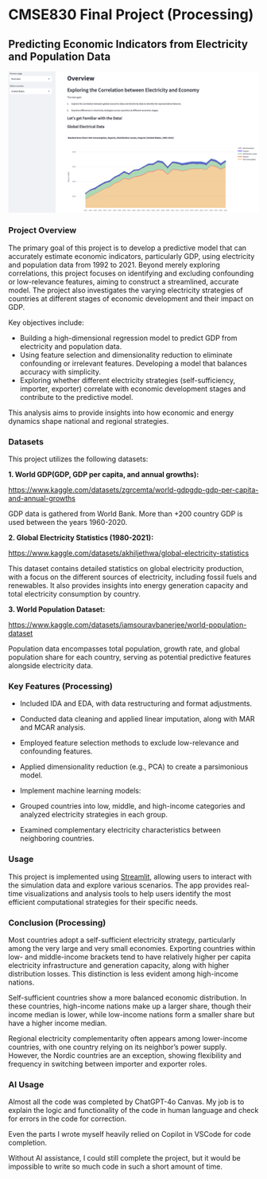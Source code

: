 # CMSE830 Final Project (Processing)

## Predicting Economic Indicators from Electricity and Population Data

![Description of the image](img/overview.png)

### Project Overview

The primary goal of this project is to develop a predictive model that can accurately estimate economic indicators, particularly GDP, using electricity and population data from 1992 to 2021. Beyond merely exploring correlations, this project focuses on identifying and excluding confounding or low-relevance features, aiming to construct a streamlined, accurate model. The project also investigates the varying electricity strategies of countries at different stages of economic development and their impact on GDP.

Key objectives include:

- Building a high-dimensional regression model to predict GDP from electricity and population data.
- Using feature selection and dimensionality reduction to eliminate confounding or irrelevant features. Developing a model that balances accuracy with simplicity.
- Exploring whether different electricity strategies (self-sufficiency, importer, exporter) correlate with economic development stages and contribute to the predictive model.

This analysis aims to provide insights into how economic and energy dynamics shape national and regional strategies.

### Datasets

This project utilizes the following datasets:

**1. World GDP(GDP, GDP per capita, and annual growths):**

https://www.kaggle.com/datasets/zgrcemta/world-gdpgdp-gdp-per-capita-and-annual-growths

GDP data is gathered from World Bank. More than +200 country GDP is used between the years 1960-2020.

**2.	Global Electricity Statistics (1980-2021):**

https://www.kaggle.com/datasets/akhiljethwa/global-electricity-statistics

This dataset contains detailed statistics on global electricity production, with a focus on the different sources of electricity, including fossil fuels and renewables. It also provides insights into energy generation capacity and total electricity consumption by country.

**3.  World Population Dataset:**

https://www.kaggle.com/datasets/iamsouravbanerjee/world-population-dataset

Population data encompasses total population, growth rate, and global population share for each country, serving as potential predictive features alongside electricity data.

### Key Features (Processing)

- Included IDA and EDA, with data restructuring and format adjustments.
- Conducted data cleaning and applied linear imputation, along with MAR and MCAR analysis.
- Employed feature selection methods to exclude low-relevance and confounding features.
- Applied dimensionality reduction (e.g., PCA) to create a parsimonious model.
- Implement machine learning models: 

- Grouped countries into low, middle, and high-income categories and analyzed electricity strategies in each group.
- Examined complementary electricity characteristics between neighboring countries.

### Usage

This project is implemented using [Streamlit](https://streamlit.io/), allowing users to interact with the simulation data and explore various scenarios. The app provides real-time visualizations and analysis tools to help users identify the most efficient computational strategies for their specific needs.

### Conclusion (Processing)
Most countries adopt a self-sufficient electricity strategy, particularly among the very large and very small economies. Exporting countries within low- and middle-income brackets tend to have relatively higher per capita electricity infrastructure and generation capacity, along with higher distribution losses. This distinction is less evident among high-income nations.

Self-sufficient countries show a more balanced economic distribution. In these countries, high-income nations make up a larger share, though their income median is lower, while low-income nations form a smaller share but have a higher income median.

Regional electricity complementarity often appears among lower-income countries, with one country relying on its neighbor’s power supply. However, the Nordic countries are an exception, showing flexibility and frequency in switching between importer and exporter roles.

### AI Usage
Almost all the code was completed by ChatGPT-4o Canvas. My job is to explain the logic and functionality of the code in human language and check for errors in the code for correction.

Even the parts I wrote myself heavily relied on Copilot in VSCode for code completion. 

Without AI assistance, I could still complete the project, but it would be impossible to write so much code in such a short amount of time.


